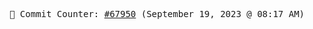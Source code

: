 <p align="center">
    <samp>
        📮 Commit Counter: <a href="https://github.com/Javascript-void0/Javascript-void0/commits/main">#67950</a> (September 19, 2023 @ 08:17 AM)
    </samp>
</p>